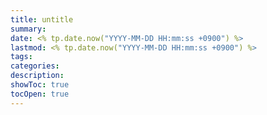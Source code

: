 ```yaml
---
title: untitle
summary: 
date: <% tp.date.now("YYYY-MM-DD HH:mm:ss +0900") %>
lastmod: <% tp.date.now("YYYY-MM-DD HH:mm:ss +0900") %>
tags: 
categories: 
description: 
showToc: true
tocOpen: true
---
```


# 
